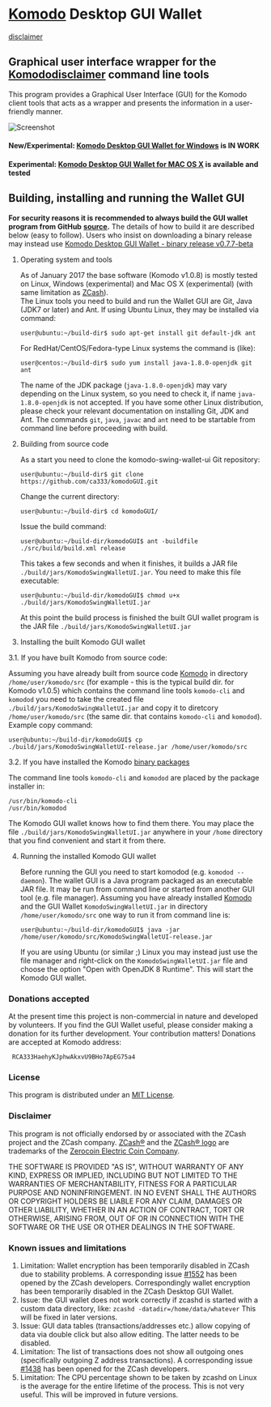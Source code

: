 # [Komodo](https://komodoplatform.com/) Desktop GUI Wallet
[disclaimer](#disclaimer)

## Graphical user interface wrapper for the [Komodo](https://komodoplatform.com/)[disclaimer](#disclaimer) command line tools

This program provides a Graphical User Interface (GUI) for the Komodo client tools that acts as a wrapper and
presents the information in a user-friendly manner.

![Screenshot](https://github.com/ca333/komodoGUI/raw/master/docs/komodo_gui.png "Komodo GUI")

#### New/Experimental: [Komodo Desktop GUI Wallet for Windows](https://github.com/ca333/komodoGUI/blob/master/docs/Readme-Windows.md) is IN WORK
#### Experimental: [Komodo Desktop GUI Wallet for MAC OS X](https://github.com/ca333/komodoGUI/blob/master/docs/Readme-Mac.md) is available and tested

## Building, installing and running the Wallet GUI


**For security reasons it is recommended to always build the GUI wallet program from GitHub**
**[source](https://github.com/ca333/komodoGUI/archive/master.zip).**
The details of how to build it are described below (easy to follow).
Users who insist on downloading a binary release may instead
use [Komodo Desktop GUI Wallet - binary release v0.7.7-beta](https://github.com/ca333/komodoGUI/)


1. Operating system and tools

   As of January 2017 the base software (Komodo v1.0.8) is mostly tested on Linux, Windows (experimental) and Mac OS X (experimental) (with same limitation as [ZCash](https://z.cash/)).  
   The Linux tools you need to build and run the Wallet GUI are Git, Java (JDK7 or later) and
   Ant. If using Ubuntu Linux, they may be installed via command:
   ```
   user@ubuntu:~/build-dir$ sudo apt-get install git default-jdk ant
   ```
   For RedHat/CentOS/Fedora-type Linux systems the command is (like):
   ```
   user@centos:~/build-dir$ sudo yum install java-1.8.0-openjdk git ant
   ```
   The name of the JDK package (`java-1.8.0-openjdk`) may vary depending on the Linux system, so you need to
   check it, if name `java-1.8.0-openjdk` is not accepted.
   If you have some other Linux distribution, please check your relevant documentation on installing Git,
   JDK and Ant. The commands `git`, `java`, `javac` and `ant` need to be startable from command line
   before proceeding with build.

2. Building from source code

   As a start you need to clone the komodo-swing-wallet-ui Git repository:
   ```
   user@ubuntu:~/build-dir$ git clone https://github.com/ca333/komodoGUI.git
   ```
   Change the current directory:
   ```
   user@ubuntu:~/build-dir$ cd komodoGUI/
   ```
   Issue the build command:
   ```
   user@ubuntu:~/build-dir/komodoGUI$ ant -buildfile ./src/build/build.xml release
   ```
   This takes a few seconds and when it finishes, it builds a JAR file `./build/jars/KomodoSwingWalletUI.jar`.
   You need to make this file executable:
   ```
   user@ubuntu:~/build-dir/komodoGUI$ chmod u+x ./build/jars/KomodoSwingWalletUI.jar
   ```
   At this point the build process is finished the built GUI wallet program is the JAR
   file `./build/jars/KomodoSwingWalletUI.jar`

3. Installing the built Komodo GUI wallet

  3.1. If you have built Komodo from source code:

   Assuming you have already built from source code [Komodo](https://github.com/jl777/komodo) in directory `/home/user/komodo/src` (for
   example - this is the typical build dir. for Komodo v1.0.5) which contains the command line tools `komodo-cli`
   and `komodod` you need to take the created file `./build/jars/KomodoSwingWalletUI.jar` and copy it
   to diretcory `/home/user/komodo/src` (the same dir. that contains `komodo-cli` and `komodod`). Example copy command:
   ```
   user@ubuntu:~/build-dir/komodoGUI$ cp ./build/jars/KomodoSwingWalletUI-release.jar /home/user/komodo/src    
   ```

  3.2. If you have installed the Komodo [binary packages](https://github.com/ca333/komodo/)

   The command line tools `komodo-cli` and `komodod` are placed by the package installer in:
   ```
   /usr/bin/komodo-cli
   /usr/bin/komodod
   ```
   The Komodo GUI wallet knows how to find them there. You may place the file  `./build/jars/KomodoSwingWalletUI.jar`
   anywhere in your `/home` directory that you find convenient and start it from there.

4. Running the installed Komodo GUI wallet

   Before running the GUI you need to start komodod (e.g. `komodod --daemon`). The wallet GUI is a Java program packaged
   as an executable JAR file. It may be run from command line or started from another GUI tool (e.g. file manager).
   Assuming you have already installed [Komodo](https://github.com/jl777/komodo) and the GUI Wallet `KomodoSwingWalletUI.jar` in
   directory `/home/user/komodo/src` one way to run it from command line is:
   ```
   user@ubuntu:~/build-dir/komodoGUI$ java -jar /home/user/komodo/src/KomodoSwingWalletUI-release.jar
   ```
   If you are using Ubuntu (or similar ;) Linux you may instead just use the file manager and
   right-click on the `KomodoSwingWalletUI.jar` file and choose the option "Open with OpenJDK 8 Runtime".
   This will start the Komodo GUI wallet.

### Donations accepted
At the present time this project is non-commercial in nature and developed by volunteers. If you find the GUI
Wallet useful, please consider making a donation for its further development. Your contribution matters! Donations are accepted at Komodo address:

```
 RCA333HaehyKJphwAkxvU9BHo7ApEG75a4
```

### License
This program is distributed under an [MIT License](https://github.com/ca333/komodo-swing-wallet-ui/raw/master/LICENSE).

### Disclaimer
This program is not officially endorsed by or associated with the ZCash project and the ZCash company.
[ZCash®](https://trademarks.justia.com/871/93/zcash-87193130.html) and the
[ZCash® logo](https://trademarks.justia.com/868/84/z-86884549.html) are trademarks of the
[Zerocoin Electric Coin Company](https://trademarks.justia.com/owners/zerocoin-electric-coin-company-3232749/).

THE SOFTWARE IS PROVIDED "AS IS", WITHOUT WARRANTY OF ANY KIND, EXPRESS OR
IMPLIED, INCLUDING BUT NOT LIMITED TO THE WARRANTIES OF MERCHANTABILITY,
FITNESS FOR A PARTICULAR PURPOSE AND NONINFRINGEMENT. IN NO EVENT SHALL THE
AUTHORS OR COPYRIGHT HOLDERS BE LIABLE FOR ANY CLAIM, DAMAGES OR OTHER
LIABILITY, WHETHER IN AN ACTION OF CONTRACT, TORT OR OTHERWISE, ARISING FROM,
OUT OF OR IN CONNECTION WITH THE SOFTWARE OR THE USE OR OTHER DEALINGS IN THE
SOFTWARE.

### Known issues and limitations

1. Limitation: Wallet encryption has been temporarily disabled in ZCash due to stability problems. A corresponding issue
[#1552](https://github.com/zcash/zcash/issues/1552) has been opened by the ZCash developers. Correspondingly
wallet encryption has been temporarily disabled in the ZCash Desktop GUI Wallet.
1. Issue: the GUI wallet does not work correctly if zcashd is started with a custom data directory, like:
`zcashd -datadir=/home/data/whatever` This will be fixed in later versions.
1. Issue: GUI data tables (transactions/addresses etc.) allow copying of data via double click but also allow editing.
The latter needs to be disabled.
1. Limitation: The list of transactions does not show all outgoing ones (specifically outgoing Z address
transactions). A corresponding issue [#1438](https://github.com/zcash/zcash/issues/1438) has been opened
for the ZCash developers.
1. Limitation: The CPU percentage shown to be taken by zcashd on Linux is the average for the entire lifetime
of the process. This is not very useful. This will be improved in future versions.
